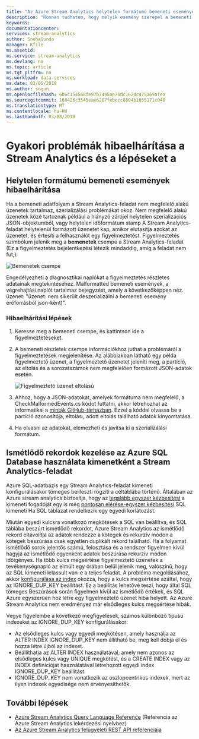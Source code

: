 ```yaml
---
title: "Az Azure Stream Analytics helytelen formátumú bemeneti eseményeket hibaelhárítása |} Microsoft Docs"
description: "Honnan tudhatom, hogy melyik esemény szerepel a bemeneti adatok okozza a problémát a Stream Analytics-feladatok"
keywords: 
documentationcenter: 
services: stream-analytics
author: SnehaGunda
manager: Kfile
ms.assetid: 
ms.service: stream-analytics
ms.devlang: na
ms.topic: article
ms.tgt_pltfrm: na
ms.workload: data-services
ms.date: 03/05/2018
ms.author: sngun
ms.openlocfilehash: 6b6c154568fe97b7495ae70dc162dc475169afea
ms.sourcegitcommit: 168426c3545eae6287febecc8804b1035171c048
ms.translationtype: MT
ms.contentlocale: hu-HU
ms.lasthandoff: 03/08/2018
---
```

# <a name="common-issues-in-stream-analytics-and-steps-to-troubleshoot"></a>Gyakori problémák hibaelhárítása a Stream Analytics és a lépéseket a

## <a name="troubleshoot-for-malformed-input-events"></a>Helytelen formátumú bemeneti események hibaelhárítása

Ha a bemeneti adatfolyam a Stream Analytics-feladat nem megfelelő alakú üzenetek tartalmaz, szerializálási problémákat okoz. Nem megfelelő alakú üzenetek közé tartoznak például a hiányzó zárójel helytelen szerializációs JSON-objektumból, vagy helytelen időformátum stamp A Stream Analytics-feladat helytelenül formázott üzenetet kap, amikor elutasítja azokat az üzenetet, és értesíti a felhasználót egy figyelmeztetést. Figyelmeztetés szimbólum jelenik meg a **bemenetek** csempe a Stream Analytics-feladat (Ez a figyelmeztetés bejelentkezési létezik mindaddig, amíg a feladat nem fut,):

![Bemenetek csempe](media/stream-analytics-malformed-events/inputs_tile.png)

Engedélyezheti a diagnosztikai naplókat a figyelmeztetés részletes adatainak megtekintéséhez. Malformatted bemeneti események, a végrehajtási naplót tartalmaz bejegyzést, amely a következőképpen néz. üzenet: "üzenet: nem sikerült deszerializálni a bemeneti esemény erőforrásból <blob URI> json-ként)". 

### <a name="troubleshooting-steps"></a>Hibaelhárítási lépések

1. Keresse meg a bemeneti csempe, és kattintson ide a figyelmeztetéseket.
2. A bemeneti részletek csempe információkhoz juthat a problémáról a figyelmeztetések megjelenítése. Az alábbiakban látható egy példa figyelmeztető üzenet, a figyelmeztető üzenetet jeleníti meg, a partíció, az eltolás és a sorozatszámok nem megfelelően formázott JSON-adatok esetén. 

   ![Figyelmeztető üzenet eltolású](media/stream-analytics-malformed-events/warning_message_with_offset.png)

3. Ahhoz, hogy a JSON-adatokat, amelyek formátuma nem megfelelő, a CheckMalformedEvents.cs kódot futtatni, akkor létrehozhat az informatikai a [minták GitHub-tárházban](https://github.com/Azure/azure-stream-analytics/tree/master/Samples/CheckMalformedEventsEH). Ezzel a kóddal olvassa be a partíció azonosítója, eltolás:, adott eltolás található adatok kinyomtatása. 

4. Ha olvasni az adatokat, elemezheti és javítsa ki a szerializálási formátum. 

## <a name="handling-duplicate-records-when-using-azure-sql-database-as-output-for-a-stream-analytics-job"></a>Ismétlődő rekordok kezelése az Azure SQL Database használata kimenetként a Stream Analytics-feladat

Azure SQL-adatbázis egy Stream Analytics-feladat kimeneti konfigurálásakor tömeges beilleszti rögzíti a céltáblába történő. Általában az Azure stream analytics biztosítja, hogy az [legalább egyszer kézbesítési]( https://msdn.microsoft.com/azure/stream-analytics/reference/event-delivery-guarantees-azure-stream-analytics) a kimeneti fogadóját egy is még [pontosan elérése-egyszer kézbesítési]( https://blogs.msdn.microsoft.com/streamanalytics/2017/01/13/how-to-achieve-exactly-once-delivery-for-sql-output/) SQL kimeneti Ha SQL táblázat rendelkezik egy egyedi korlátozást. 

Miután egyedi kulcsra vonatkozó megkötések a SQL van beállítva, és SQL táblába beszúrt ismétlődő rekordot, Azure Stream Analytics az ismétlődő rekord eltávolítja az adatok rendezze a kötegek és rekurzív módon a kötegek beszúrása csak egyetlen duplikált rekord található. Ha a folyamat ismétlődő sorok jelentős számú, felosztása és a rendszer figyelmen kívül hagyja az ismétlődő egyenként adatok beszúrása rekurzív módon időigényes. Ha több kulcs megsértése figyelmeztető üzenetek a tevékenységnapló az elmúlt egy órában belül jelenik meg, valószínű, hogy az SQL kimeneti lelassult van-e a teljes feladat. A probléma megoldásához, akkor [konfigurálása az index]( https://docs.microsoft.com/sql/t-sql/statements/create-index-transact-sql) okozza, hogy a kulcs megsértése azáltal, hogy az IGNORE_DUP_KEY beállítást. Ez a beállítás lehetővé teszi, hogy által SQL tömeges Beszúrások során figyelmen kívül az ismétlődő értékek, és SQL Azure egyszerűen hoz létre egy figyelmeztető üzenet hiba helyett. Az Azure Stream Analytics nem eredményez már elsődleges kulcs megsértése hibák.

Vegye figyelembe a következő megfigyelések, számos különböző típusú indexeket az IGNORE_DUP_KEY konfigurálásakor:

* Az elsődleges kulcs vagy egyedi megkötésen, amely használja az ALTER INDEX IGNORE_DUP_KEY nem állítható be, meg kell dobja el és hozza létre újból az indexet.  
* Beállíthatja az ALTER INDEX használatával, amely nem azonos az elsődleges kulcs vagy UNIQUE megkötést, és a CREATE INDEX vagy az INDEX definícióját használatával létrehozott egyedi index IGNORE_DUP_KEY beállítást.  
* IGNORE_DUP_KEY nem vonatkozik az oszlopcentrikus indexek, mert az ilyen indexek egyedisége nem érvényesíthetők.  

## <a name="next-steps"></a>További lépések

* [Azure Stream Analytics Query Language Reference](https://msdn.microsoft.com/library/azure/dn834998.aspx) (Referencia az Azure Stream Analytics lekérdezési nyelvhez)
* [Az Azure Stream Analytics felügyeleti REST API referenciája](https://msdn.microsoft.com/library/azure/dn835031.aspx)

